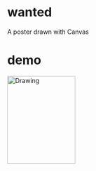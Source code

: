 # wanted
A poster drawn with Canvas

# demo
<img src="https://cloud.githubusercontent.com/assets/11761337/16400835/d0cc3e26-3c93-11e6-96be-941fc7c09245.png" alt="Drawing" width="155" height="200"/>
